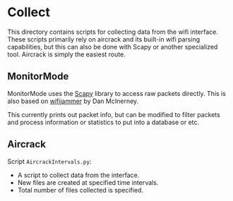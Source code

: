 # Collect

This directory contains scripts for collecting data from the wifi interface. 
These scripts primarily rely on aircrack and its built-in wifi parsing
capabilities, but this can also be done with Scapy or another specialized
tool. Aircrack is simply the easiest route.

## MonitorMode

MonitorMode uses the [Scapy](http://www.secdev.org/projects/scapy/) library 
to access raw packets directly. This is also based on [wifijammer](https://github.com/DanMcInerney/wifijammer) by Dan McInerney.

This currently prints out packet info, but can be modified to filter packets
and process information or statistics to put into a database or etc.

## Aircrack

Script `AircrackIntervals.py`:
* A script to collect data from the interface. 
* New files are created at specified time intervals.
* Total number of files collected is specified. 

